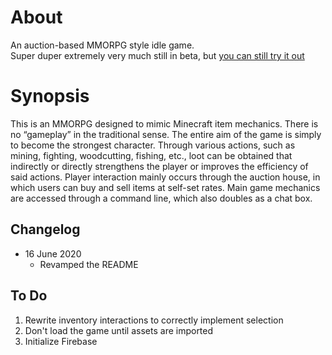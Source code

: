# About

An auction-based MMORPG style idle game.  
Super duper extremely very much still in beta, but [you can still try it out](https://Sordamente.github.io/ahction)

# Synopsis
This is an MMORPG designed to mimic Minecraft item mechanics. There is no “gameplay” in the traditional sense. The entire aim of the game is simply to become the strongest character. Through various actions, such as mining, fighting, woodcutting, fishing, etc., loot can be obtained that indirectly or directly strengthens the player or improves the efficiency of said actions. Player interaction mainly occurs through the auction house, in which users can buy and sell items at self-set rates. Main game mechanics are accessed through a command line, which also doubles as a chat box.

## Changelog

- 16 June 2020
    - Revamped the README

## To Do

1. Rewrite inventory interactions to correctly implement selection
2. Don't load the game until assets are imported
3. Initialize Firebase
